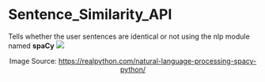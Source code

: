 # Sentence_Similarity_API
Tells whether the user sentences are identical or not using the nlp module named <b>spaCy</b>
<img src ="https://files.realpython.com/media/How-to-Use-SpaCy-for-Natural-Language-Processing-in-Python_Watermarked_1.b363fc084a80.jpg">
<cite><center>Image Source: https://realpython.com/natural-language-processing-spacy-python/</center></cite>
